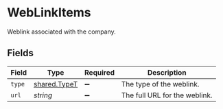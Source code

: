 # WebLinkItems

Weblink associated with the company.


## Fields

| Field                                               | Type                                                | Required                                            | Description                                         |
| --------------------------------------------------- | --------------------------------------------------- | --------------------------------------------------- | --------------------------------------------------- |
| `type`                                              | [shared.TypeT](../../../sdk/models/shared/typet.md) | :heavy_minus_sign:                                  | The type of the weblink.                            |
| `url`                                               | *string*                                            | :heavy_minus_sign:                                  | The full URL for the weblink.                       |